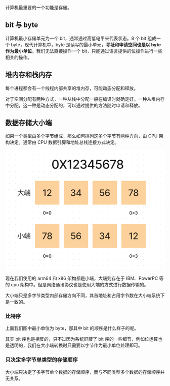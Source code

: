 计算机最重要的一个功能是存储。

## bit 与 byte

计算机最小存储单元为一个 bit，通常通过高低电平来代表状态。8 个 bit 组成一个 byte，现代计算机中，byte 是读写的最小单元，**寻址和申请空间也是以 byte 作为最小单位**。我们无法直接操作一个 bit，只能通过语言提供的位操作进行一些相关的操作。

## 堆内存和栈内存

每个进程都会有一个线程内部共享的堆内存，可能动态分配和释放。

对于空间分配有两种方式，一种从栈中分配一般在编译时就确定好。一种从堆内存中分配，这一种是动态分配的，可以通过提供的方法随时申请和释放。

## 数据存储大小端

如果一个类型由多个字节组成，那么如何排列这多个字节有两种方向，由 CPU 架构决定。通常由 CPU 数据引脚和地址总线连接方式决定。

![store1](./assets/store1.png)

现在我们使用的 arm64 和 x86 架构都是小端，大端则存在于 IBM、PowerPC 等的 cpu 架构中。但是网络通讯协议也是使用大端的方式进行数据传输的。

大小端只是多字节类型内部存储方向不同，其首地址和占用字节数在大小端系统下是一致的。

### 比特序

上面我们图中最小单位为 byte，那其中 bit 的顺序是什么样子的呢。

其实 bit 序也是相反的，只不过因为系统屏蔽了 bit 序的一些细节，例如位运算也是透明的，我们在大小端转换时只需要以字节作为最小单位处理即可。

### 只决定多字节单类型的存储顺序

大小端只决定了多字节单个数据的存储顺序，而与不同类型多个数据的存储顺序并无关系。
